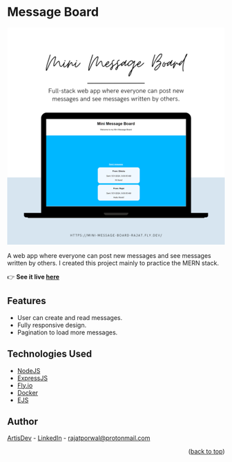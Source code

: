 # Message Board

![img](./public/images/New%20Website%20Blue%20Mockup%20Instagram%20-%20Laptop.png)

A web app where everyone can post new messages and see messages written by others. I created this project mainly to practice the MERN stack.

:point_right: **See it live [here](https://mini-message-board-rajat.fly.dev/)**

## Features

- User can create and read messages.
- Fully responsive design.
- Pagination to load more messages.

## Technologies Used

- [NodeJS](https://nodejs.org/)
- [ExpressJS](https://expressjs.com/)
- [Fly.io](https://fly.io)
- [Docker](https://www.docker.com)
- [EJS](https://ejs.co)

## Author

[ArtisDev]((https://github.com/rajat-porwal)) - [LinkedIn](https://www.linkedin.com/in/rajatporwal/) - rajatporwal@protonmail.com

<p align="right">(<a href="#top">back to top</a>)</p>